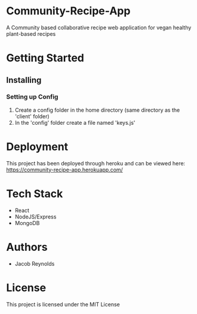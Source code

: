 # Community-Recipe-App
A Community based collaborative recipe web application for vegan healthy plant-based recipes

# Getting Started
## Installing
### Setting up Config
1. Create a config folder in the home directory (same directory as the 'client' folder)
2. In the 'config' folder create a file named 'keys.js'


# Deployment
This project has been deployed through heroku and can be viewed here: https://community-recipe-app.herokuapp.com/

# Tech Stack
* React
* NodeJS/Express
* MongoDB

# Authors
* Jacob Reynolds

# License
This project is licensed under the MIT License
